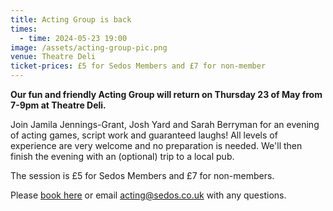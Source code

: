 ```yaml
---
title: Acting Group is back
times:
  - time: 2024-05-23 19:00
image: /assets/acting-group-pic.png
venue: Theatre Deli
ticket-prices: £5 for Sedos Members and £7 for non-member
---
```

**Our fun and friendly Acting Group will return on Thursday 23 of May from 7-9pm at Theatre Deli.** 

Join Jamila Jennings-Grant, Josh Yard and Sarah Berryman for an evening of acting games, script work and guaranteed laughs! All levels of experience are very welcome and no preparation is needed. We'll then finish the evening with an (optional) trip to a local pub.

The session is £5 for Sedos Members and £7 for non-members. 

Please [book here](https://sedos.ticketsolve.com/ticketbooth/shows) or email [acting@sedos.co.uk](mailto:acting@sedos.co.uk) with any questions.